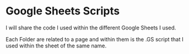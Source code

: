 # Google Sheets Scripts
I will share the code I used within the different Google Sheets I used.

Each Folder are related to a page and within them is the .GS script that I used within the sheet of the same name.